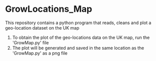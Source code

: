 # GrowLocations_Map
This repository contains a python program that reads, cleans and plot a geo-location dataset on the UK map


1. To obtain the plot of the geo-locations data on the UK map, run the 'GrowMap.py' file
2. The plot will be generated and saved in the same location as the  'GrowMap.py' as a png file
